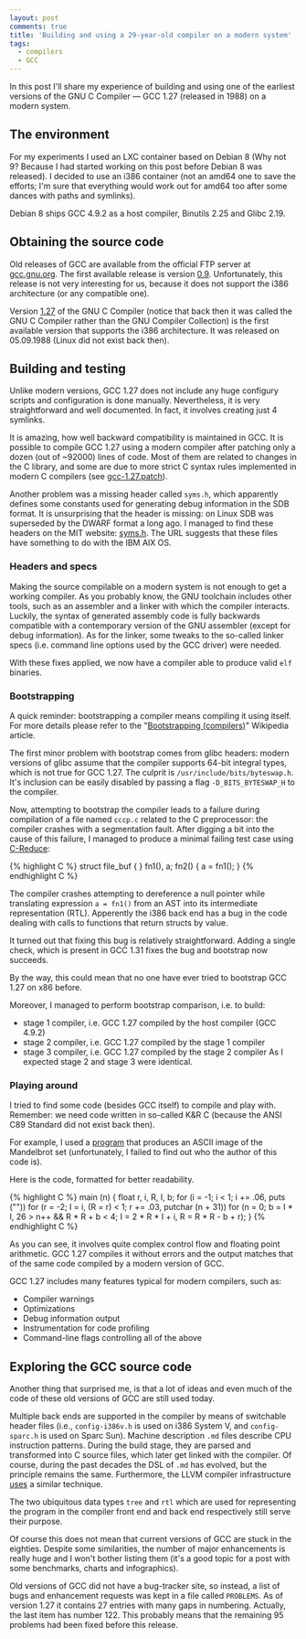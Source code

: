 ```yaml
---
layout: post
comments: true
title: 'Building and using a 29-year-old compiler on a modern system'
tags:
  - compilers
  - GCC
---
```


In this post I'll share my experience of building and using one of the
earliest versions of the GNU C Compiler &mdash; GCC 1.27 (released in 1988)
on a modern system.

## The environment

For my experiments I used an LXC container based on Debian 8 (Why not 9?
Because I had started working on this post before Debian 8 was released). I
decided to use an i386 container (not an amd64 one to save the efforts; I'm
sure that everything would work out for amd64 too after some dances with
paths and symlinks).

Debian 8 ships GCC 4.9.2 as a host compiler, Binutils 2.25 and Glibc 2.19.

## Obtaining the source code

Old releases of GCC are available from the official FTP server at
[gcc.gnu.org](ftp://gcc.gnu.org/pub/gcc/old-releases/). The first available
release is version [0.9](ftp://gcc.gnu.org/pub/gcc/old-releases/gcc-1/gcc-0.9.tar.bz2).
Unfortunately, this release is not very interesting for us, because it does not support
the i386 architecture (or any compatible one).

Version [1.27](ftp://gcc.gnu.org/pub/gcc/old-releases/gcc-1/gcc-1.27.tar.bz2) of
the GNU C Compiler (notice that back then it was called the GNU C Compiler
rather than the GNU Compiler Collection) is the first available version that
supports the i386 architecture. It was released on 05.09.1988 (Linux did
not exist back then).

## Building and testing

Unlike modern versions, GCC 1.27 does not include any huge configury scripts
and configuration is done manually. Nevertheless, it is very straightforward and
well documented. In fact, it involves creating just 4 symlinks.

It is amazing, how well backward compatibility is maintained in GCC. It
is possible to compile GCC 1.27 using a modern compiler after patching only
a dozen (out of ~92000) lines of code. Most of them are related to changes
in the C library, and some are due to more strict C syntax rules implemented in
modern C compilers (see [gcc-1.27.patch](https://gist.github.com/miyuki/9eab2c6a43e23c95183eb39e1f5e6833)).

Another problem was a missing header called `syms.h`, which apparently defines
some constants used for generating debug information in the SDB format. It
is unsurprising that the header is missing: on Linux SDB was superseded
by the DWARF format a long ago. I managed to find these headers on
the MIT website: [syms.h](http://www.mit.edu/afs.new/athena/system/rs_aix32/os/usr/include/syms.h).
The URL suggests that these files have something to do with the IBM AIX OS.

### Headers and specs

Making the source compilable on a modern system is not enough
to get a working compiler. As you probably know, the GNU toolchain includes
other tools, such as an assembler and a linker with which the compiler interacts.
Luckily, the syntax of generated assembly code is fully backwards compatible with
a contemporary version of the GNU assembler (except for debug information).
As for the linker, some tweaks to the so-called linker specs (i.e. command line
options used by the GCC driver) were needed.

With these fixes applied, we now have a compiler able to produce valid `elf`
binaries.

### Bootstrapping

A quick reminder: bootstrapping a compiler means compiling it using itself.
For more details please refer to the
&quot;[Bootstrapping (compilers)](https://en.wikipedia.org/wiki/Bootstrapping_(compilers))&quot;
Wikipedia article.

The first minor problem with bootstrap comes from glibc headers: modern
versions of glibc assume that the compiler supports 64-bit integral types,
which is not true for GCC 1.27. The culprit is `/usr/include/bits/byteswap.h`.
It's inclusion can be easily disabled by passing a flag `-D_BITS_BYTESWAP_H`
to the compiler.

Now, attempting to bootstrap the compiler leads to a failure during compilation
of a file named `cccp.c` related to the C preprocessor: the compiler crashes with a
segmentation fault. After digging a bit into the cause of this failure, I
managed to produce a minimal failing test case using
[C-Reduce](https://embed.cs.utah.edu/creduce/):

{% highlight C %}
struct file_buf { } fn1(), a;
fn2() { a = fn1(); }
{% endhighlight C %}

The compiler crashes attempting to dereference a null pointer while translating
expression `a = fn1()` from an AST into its intermediate representation (RTL).
Apperently the i386 back end has a bug in the code dealing with calls to
functions that return structs by value.

It turned out that fixing this bug is relatively straightforward. Adding
a single check, which is present in GCC 1.31 fixes the bug and bootstrap
now succeeds.

By the way, this could mean that no one have ever tried to bootstrap GCC 1.27
on x86 before.

Moreover, I managed to perform bootstrap comparison, i.e. to build:
- stage 1 compiler, i.e. GCC 1.27 compiled by the host compiler (GCC 4.9.2)
- stage 2 compiler, i.e. GCC 1.27 compiled by the stage 1 compiler
- stage 3 compiler, i.e. GCC 1.27 compiled by the stage 2 compiler
As I expected stage 2 and stage 3 were identical.

### Playing around

I tried to find some code (besides GCC itself) to compile and play with.
Remember: we need code written in so-called K&amp;R C (because
the ANSI C89 Standard did not exist back then).

For example, I used a
[program](https://people.sc.fsu.edu/~jburkardt/c_src/mandelbrot_ascii/mandelbrot_ascii.html)
that produces an ASCII image of the Mandelbrot set (unfortunately, I failed to
find out who the author of this code is).

Here is the code, formatted for better readability.

{% highlight C %}
main (n)
{
  float r, i, R, I, b;
  for (i = -1; i < 1; i += .06, puts (""))
    for (r = -2; I = i, (R = r) < 1; r += .03, putchar (n + 31))
      for (n = 0; b = I * I, 26 > n++ && R * R + b < 4;
        I = 2 * R * I + i, R = R * R - b + r);
}
{% endhighlight C %}

As you can see, it involves quite complex control flow and floating point
arithmetic. GCC 1.27 compiles it without errors and the output matches that of
the same code compiled by a modern version of GCC.

GCC 1.27 includes many features typical for modern compilers, such as:
* Compiler warnings
* Optimizations
* Debug information output
* Instrumentation for code profiling
* Command-line flags controlling all of the above

## Exploring the GCC source code

Another thing that surprised me, is that a lot of ideas and even much of the
code of these old versions of GCC are still used today.

Multiple back ends are supported in the compiler by means of switchable
header files (i.e., `config-i386v.h` is used on i386 System V, and
`config-sparc.h` is used on Sparc Sun). Machine description `.md` files
describe CPU instruction patterns. During the build stage, they are parsed
and transformed into C source files, which later get linked with the
compiler. Of course, during the past decades the DSL of `.md` has evolved,
but the principle remains the same. Furthermore, the LLVM compiler infrastructure
[uses](http://llvm.org/docs/CodeGenerator.html#using-tablegen-for-target-description)
a similar technique.

The two ubiquitous data types `tree` and `rtl` which are used for representing
the program in the compiler front end and back end respectively still serve
their purpose.

Of course this does not mean that current versions of GCC are stuck in the
eighties. Despite some similarities, the number of major enhancements is really
huge and I won't bother listing them (it's a good topic for a post with some
benchmarks, charts and infographics).

Old versions of GCC did not have a bug-tracker site, so instead, a list of bugs
and enhancement requests was kept in a file called `PROBLEMS`. As of version
1.27 it contains 27 entries with many gaps in numbering. Actually, the last
item has number 122. This probably means that the remaining 95 problems had
been fixed before this release.
